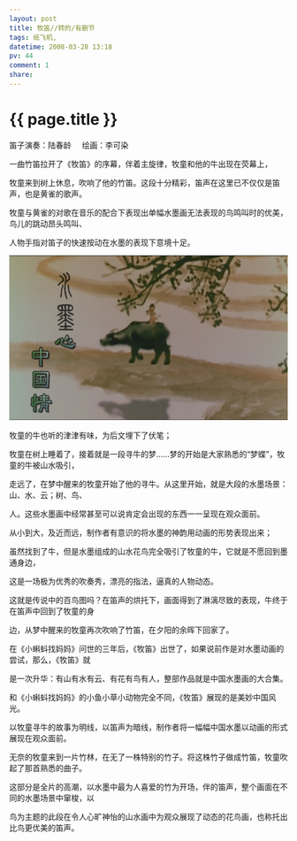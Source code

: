 ```yaml
---
layout: post
title: 牧笛//转的/有删节
tags: 纸飞机,
datetime: 2008-03-28 13:18
pv: 44
comment: 1
share: 
---
```


{{ page.title }}
================

 <p>笛子演奏：陆春龄&nbsp;&nbsp;&nbsp;&nbsp;  绘画：李可染</p><p>一曲竹笛拉开了《牧笛》的序幕，伴着主旋律，牧童和他的牛出现在荧幕上，</p><p>牧童来到树上休息，吹响了他的竹笛。这段十分精彩，笛声在这里已不仅仅是笛声，也是黄雀的歌声。</p><p>牧童与黄雀的对歌在音乐的配合下表现出单幅水墨画无法表现的鸟鸣叫时的优美，鸟儿的跳动昂头鸣叫、</p><p>人物手指对笛子的快速按动在水墨的表现下意境十足。</p><img small="0" src="/images/49f6c45809add1cf9d82040a.jpg"                                       /><p>牧童的牛也听的津津有味，为后文埋下了伏笔；</p><p>牧童在树上睡着了，接着就是一段寻牛的梦……梦的开始是大家熟悉的&ldquo;梦蝶&rdquo;，牧童的牛被山水吸引，</p><p>走远了，在梦中醒来的牧童开始了他的寻牛。从这里开始，就是大段的水墨场景：山、水、云；树、鸟、</p><p>人。这些水墨画中经常甚至可以说肯定会出现的东西一一呈现在观众面前。</p><p>从小到大，及近而远，制作者有意识的将水墨的神韵用动画的形势表现出来；</p><p>虽然找到了牛，但是水墨组成的山水花鸟完全吸引了牧童的牛，它就是不愿回到墨通身边，</p><p>这是一场极为优秀的吹奏秀，漂亮的指法，逼真的人物动态。</p><p>这就是传说中的百鸟图吗？在笛声的烘托下，画面得到了淋漓尽致的表现，牛终于在笛声中回到了牧童的身</p><p>边，从梦中醒来的牧童再次吹响了竹笛，在夕阳的余晖下回家了。</p><p>在《小蝌蚪找妈妈》问世的三年后，《牧笛》出世了，如果说前作是对水墨动画的尝试，那么，《牧笛》就</p><p>是一次升华：有山有水有云、有花有鸟有人，整部作品就是中国水墨画的大合集。</p><p>和《小蝌蚪找妈妈》的小鱼小草小动物完全不同，《牧笛》展现的是美妙中国风光。</p><p>以牧童寻牛的故事为明线，以笛声为暗线，制作者将一幅幅中国水墨以动画的形式展现在观众面前。</p><p>无奈的牧童来到一片竹林，在无了一株特别的竹子。将这株竹子做成竹笛，牧童吹起了那首熟悉的曲子。</p><p>这部分是全片的高潮，以水墨中最为人喜爱的竹为开场，伴的笛声，整个画面在不同的水墨场景中窜梭，以</p><p>鸟为主题的此段在令人心旷神怡的山水画中为观众展现了动态的花鸟画，也称托出比鸟更优美的笛声。</p> 

